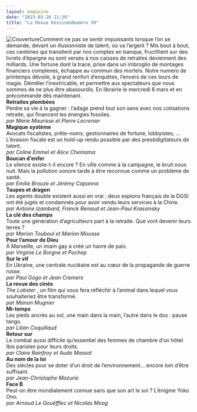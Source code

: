 ```yaml
---
layout: magazine
date: "2023-03-20 21:30"
title: "La Revue DessinéeNuméro 39"
---
```

![Couverture](/img/larevuedessinee-39.jpg)Comment ne pas se sentir impuissants lorsque l’on se demande, devant un illusionniste de talent, où va l’argent ? Mis bout à bout, ces centimes qui transitent par nos comptes en banque, fructifient sur des livrets d’épargne ou sont versés à nos caisses de retraites deviennent des milliards. Une fortune dont la trace, prise dans un imbroglio de montages financiers complexes, échappe au commun des mortels. Notre numéro de printemps dévoile, à grand renfort d’enquêtes, l’envers de ces tours de magie. Démêler l’inextricable, et permettre aux spectateurs que nous sommes de ne plus être abasourdis. En librairie le mercredi 8 mars et en précommande dès maintenant.  
**Retraites plombées**   
Perdre sa vie à la gagner : l’adage prend tout son sens avec nos cotisations retraite, qui financent les énergies fossiles.  
_par Marie Maurisse et Pierre Lecrenier_   
**Magique système**   
Avocats fiscalistes, prête-noms, gestionnaires de fortune, lobbyistes, … L’évasion fiscale est un hold-up rendu possible par des prestidigitateurs de talent.  
_par Coline Emmel et Alice Chemama_   
**Boucan d’enfer**   
Le silence existe-t-il encore ? En ville comme à la campagne, le bruit nous nuit. Mais la pollution sonore tarde à être reconnue comme un problème de santé.  
_par Emilie Brouze et Jérémy Capanna_   
**Taupes et dragon**   
Les agents double existent aussi en vrai : deux espions français de la DGSI ont été jugés et condamnés pour avoir vendu leurs services à la Chine.  
_par Antoine Izambard, Franck Renaud et Jean-Paul Krassinsky_   
**La clé des champs**   
Toute une génération d’agriculteurs part à la retraite. Que vont devenir leurs terres ?  
_par Marion Touboul et Marion Mousse_   
**Pour l’amour de Dieu**   
À Marseille, un imam gay a créé un havre de paix.  
_par Virginie Le Borgne et Pochep_   
**Sur le vif**   
En Ukraine, une centrale nucléaire est au cœur de la propagande de guerre russe.  
_par Paul Gogo et Jean Cremers_   
**La revue des cinés**   
_The Lobster_ , un film qui vous fera réfléchir à l’animal dans lequel vous souhaiteriez être transformé.  
_par Manon Mugnier_   
**Mi-temps**   
Les pieds ancrés au sol, une main dans la main, l’autre dans le dos : pause tango.  
_par Lilian Coquillaud_   
**Retour sur**   
Le combat aussi difficile qu’essentiel des femmes de chambre d’un hôtel Ibis parisien pour leurs droits.  
_par Claire Rainfroy et Aude Massot_   
**Au nom de la loi**   
Des siècles pour se doter d’un droit de l’environnement… encore loin d’être suffisant.  
_par Jean-Christophe Mazurie_   
**Face B**   
Peut-on être mondialement connue sans que son art le soi ? L’énigme Yoko Ono.  
_par Arnaud Le Gouëfflec et Nicolas Moog_